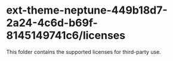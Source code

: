 # ext-theme-neptune-449b18d7-2a24-4c6d-b69f-8145149741c6/licenses

This folder contains the supported licenses for third-party use.
